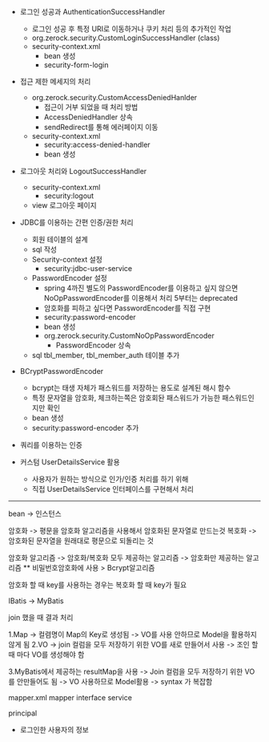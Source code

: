   - 로그인 성공과 AuthenticationSuccessHandler
    * 로그인 성공 후 특정 URI로 이동하거나 쿠키 처리 등의 추가적인 작업
    * org.zerock.security.CustomLoginSuccessHandler (class)
    * security-context.xml
      + bean 생성
      + security-form-login
  
  - 접근 제한 메세지의 처리
    * org.zerock.security.CustomAccessDeniedHanlder
      + 접근이 거부 되었을 때 처리 방법
      + AccessDeniedHandler 상속
      + sendRedirect를 통해 에러페이지 이동
    * security-context.xml
      + security:access-denied-handler
      + bean 생성

  - 로그아웃 처리와 LogoutSuccessHandler
    * security-context.xml
      + security:logout
    * view 로그아웃 페이지

  - JDBC를 이용하는 간편 인증/권한 처리
    * 회원 테이블의 설계
     + sql 작성
    * Security-context 설정
      + security:jdbc-user-service
    * PasswordEncoder 설정
      + spring 4까진 별도의 PasswordEncoder를 이용하고 싶지 않으면 NoOpPasswordEncoder를 이용해서 처리 5부터는 deprecated
      + 암호화를 피하고 싶다면 PasswordEncoder를 직접 구현
      + security:password-encoder
      + bean 생성
      + org.zerock.security.CustomNoOpPasswordEncoder
        - PasswordEncoder 상속
    * sql tbl_member, tbl_member_auth 테이블 추가

  - BCryptPasswordEncoder
    * bcrypt는 태생 자체가 패스워드를 저장하는 용도로 설계된 해시 함수
    * 특정 문자열을 암호화, 체크하는쪽은 암호회돤 패스워드가 가능한 패스워드인지만 확인
    * bean 생성
    * security:password-encoder 추가

  - 쿼리를 이용하는 인증

  - 커스텀 UserDetailsService 활용 
    * 사용자가 원하는 방식으로 인가/인증 처리를 하기 위해 
    * 직접 UserDetailsService 인터페이스를 구현해서 처리











-------------------------------------

bean -> 인스턴스 

암호화
  -> 평문을 암호화 알고리즘을 사용해서 암호화된 문자열로 만드는것
복호화
  -> 암호화된 문자열을 원래대로 평문으로 되돌리는 것

암호화 알고리즘
  -> 암호화/복호화 모두 제공하는 알고리즘
  -> 암호화만 제공하는 알고리즘
    ** 비밀번호암호화에 사용 > Bcrypt알고리즘

암호화 할 때 key를 사용하는 경우는
복호화 할 때 key가 필요

IBatis -> MyBatis

join 했을 때 결과 처리

1.Map
  -> 컬렴명이 Map의 Key로 생성됨
  -> VO를 사용 안하므로 Model을 활용하지 않게 됨
2.VO
  -> join 컬럼을 모두 저장하기 위한 VO를 새로 만들어서 사용
  -> 조인 할 때 마다 VO를 생성해야 함

3.MyBatis에서 제공하는 resultMap을 사용
  -> Join 컬럼을 모두 저장하기 위한 VO를 안만들어도 됨
  -> VO 사용하므로 Model활용
  -> syntax 가 복잡함

mapper.xml
mapper interface
service

principal
  * 로그인한 사용자의 정보
